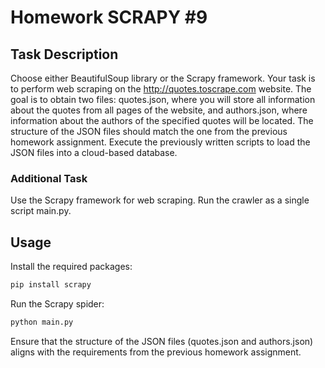 # Homework SCRAPY #9 

## Task Description
Choose either BeautifulSoup library or the Scrapy framework. Your task is to perform web scraping on the http://quotes.toscrape.com website. The goal is to obtain two files: quotes.json, where you will store all information about the quotes from all pages of the website, and authors.json, where information about the authors of the specified quotes will be located. The structure of the JSON files should match the one from the previous homework assignment. Execute the previously written scripts to load the JSON files into a cloud-based database.

### Additional Task
Use the Scrapy framework for web scraping. Run the crawler as a single script main.py.

## Usage
Install the required packages:

``` bash
pip install scrapy
```
Run the Scrapy spider:

``` bash
python main.py
```
Ensure that the structure of the JSON files (quotes.json and authors.json) aligns with the requirements from the previous homework assignment.

